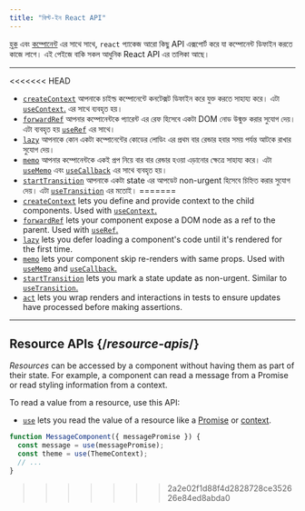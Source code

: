 ```yaml
---
title: "বিল্ট-ইন React API"
---
```


<Intro>

[হুক](/reference/react) এবং [কম্পোনেন্ট](/reference/react/components) এর সাথে সাথে, `react` প্যাকেজ আরো কিছু API এক্সপোর্ট করে যা কম্পোনেন্ট ডিফাইন করতে কাজে লাগে। এই পেইজে বাকি সকল আধুনিক React API এর তালিকা আছে।

</Intro>

---

<<<<<<< HEAD
* [`createContext`](/reference/react/createContext) আপনাকে চাইল্ড কম্পোনেন্টে কনটেক্সট ডিফাইন করে যুক্ত করতে সাহায্য করে। এটা [`useContext`.](/reference/react/useContext) এর সাথে ব্যবহৃত হয়।
* [`forwardRef`](/reference/react/forwardRef) আপনার কম্পোনেন্টকে প্যারেন্ট এর রেফ হিসেবে একটা DOM নোড উন্মুক্ত করার সুযোগ দেয়। এটা ব্যবহৃত হয় [`useRef`](/reference/react/useRef) এর সাথে।
* [`lazy`](/reference/react/lazy) আপনাকে কোন একটা কম্পোনেন্টের কোডের লোডিং এর প্রথম বার রেন্ডার হবার সময় পর্যন্ত আটকে রাখার সুযোগ দেয়।
* [`memo`](/reference/react/memo) আপনার কম্পোনেন্টকে একই প্রপ নিয়ে বার বার রেন্ডার হওয়া এড়ানোর ক্ষেত্রে সাহায্য করে। এটা [`useMemo`](/reference/react/useMemo) এবং [`useCallback`](/reference/react/useCallback) এর সাথে ব্যবহৃত হয়।
* [`startTransition`](/reference/react/startTransition) আপনাকে একটা state এর আপডেট non-urgent হিসেবে চিহ্নিত করার সুযোগ দেয়। এটা [`useTransition`](/reference/react/useTransition) এর মতোই।
=======
* [`createContext`](/reference/react/createContext) lets you define and provide context to the child components. Used with [`useContext`.](/reference/react/useContext)
* [`forwardRef`](/reference/react/forwardRef) lets your component expose a DOM node as a ref to the parent. Used with [`useRef`.](/reference/react/useRef)
* [`lazy`](/reference/react/lazy) lets you defer loading a component's code until it's rendered for the first time.
* [`memo`](/reference/react/memo) lets your component skip re-renders with same props. Used with [`useMemo`](/reference/react/useMemo) and [`useCallback`.](/reference/react/useCallback)
* [`startTransition`](/reference/react/startTransition) lets you mark a state update as non-urgent. Similar to [`useTransition`.](/reference/react/useTransition)
* [`act`](/reference/react/act) lets you wrap renders and interactions in tests to ensure updates have processed before making assertions.

---

## Resource APIs {/*resource-apis*/}

*Resources* can be accessed by a component without having them as part of their state. For example, a component can read a message from a Promise or read styling information from a context.

To read a value from a resource, use this API:

* [`use`](/reference/react/use) lets you read the value of a resource like a [Promise](https://developer.mozilla.org/en-US/docs/Web/JavaScript/Reference/Global_Objects/Promise) or [context](/learn/passing-data-deeply-with-context).
```js
function MessageComponent({ messagePromise }) {
  const message = use(messagePromise);
  const theme = use(ThemeContext);
  // ...
}
```
>>>>>>> 2a2e02f1d88f4d2828728ce352626e84ed8abda0
